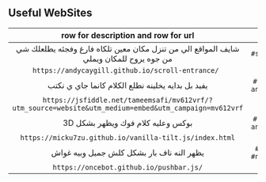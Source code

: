 Useful WebSites
---------------
| row for description and row for url |#|
|:----:|:--:|
|شايف المواقع الي من تنزل مكان معين تلكاه فارغ وفجئه يطلعلك شي من جوه يروح للمكان ويملي |`#scroll`|
|`https://andycaygill.github.io/scroll-entrance/ `|
|يفيد بل بدايه يخلينه نطلع الكلام كانما جاي ي نكتب |`#text-animate`|
|`https://jsfiddle.net/tameemsafi/mv612vrf/?utm_source=website&utm_medium=embed&utm_campaign=mv612vrf`|
| 3D بوكس وعليه كلام فوك ويظهر بشكل |`#text-animate`|
|`https://micku7zu.github.io/vanilla-tilt.js/index.html`|
|يظهر النه ناف بار بشكل كلش جميل وبيه غواش|`#menu #navbar`|
|`https://oncebot.github.io/pushbar.js/`|

